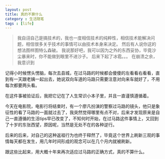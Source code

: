 ```yaml
---
layout: post
title: 真的不算什么
category : 生活随笔
tags : [life]
---
```


>我自诩自己是搞技术的，我也一度相信技术的纯粹性，相信技术能解决问题，相信很多关乎技术的事情可以由技术本身来决定。
>然后有人说你这的想法图样图特么森破。
>我说那好吧，我可以因为之外的东西妥协，毕竟沙尘暴来时，你不能做到眼里不进沙子。
>后来下起了冰雹。。。
>在崩溃之余，我意识到

记得小时候愣头愣脑，每次去县城，在过马路的时候都会傻傻的左看看右看看，直到有一天跟老姨一起出去，她说双向车道的马路只需要注意对向来车就好了，不用每次都要两头看。

在这件事被验证后，我把它记在了人生常识小本子里，并且一直谨慎遵循着。

今天在电影院，电影行将结束时，有一个廖凡扮演的警察过马路的镜头，他只是象征性的看了马路的一面就过去了，我突然觉得哪里有点不对，后来才发现原来是自己一直遵循的生活tips早已改变了，不知何时开始，在过马路这件事情上，又回到了十岁的东张西望，原因呢，当然是无处不在的各种逆行。

后来的后来，对自己的这种返祖行为也终于释然了，毕竟这个世界上刷新三观的事情每天都在发生，用几年时间形成的观念可以在几个月内就被刷新。

跟这些比起来，用大概十年来再次适应过马路的正确方式，真的不算什么。
